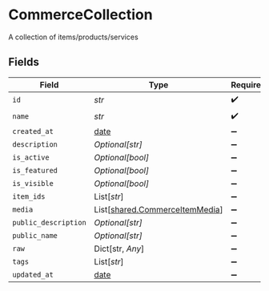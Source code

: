 # CommerceCollection

A collection of items/products/services


## Fields

| Field                                                                      | Type                                                                       | Required                                                                   | Description                                                                |
| -------------------------------------------------------------------------- | -------------------------------------------------------------------------- | -------------------------------------------------------------------------- | -------------------------------------------------------------------------- |
| `id`                                                                       | *str*                                                                      | :heavy_check_mark:                                                         | N/A                                                                        |
| `name`                                                                     | *str*                                                                      | :heavy_check_mark:                                                         | N/A                                                                        |
| `created_at`                                                               | [date](https://docs.python.org/3/library/datetime.html#date-objects)       | :heavy_minus_sign:                                                         | N/A                                                                        |
| `description`                                                              | *Optional[str]*                                                            | :heavy_minus_sign:                                                         | N/A                                                                        |
| `is_active`                                                                | *Optional[bool]*                                                           | :heavy_minus_sign:                                                         | N/A                                                                        |
| `is_featured`                                                              | *Optional[bool]*                                                           | :heavy_minus_sign:                                                         | N/A                                                                        |
| `is_visible`                                                               | *Optional[bool]*                                                           | :heavy_minus_sign:                                                         | N/A                                                                        |
| `item_ids`                                                                 | List[*str*]                                                                | :heavy_minus_sign:                                                         | N/A                                                                        |
| `media`                                                                    | List[[shared.CommerceItemMedia](../../models/shared/commerceitemmedia.md)] | :heavy_minus_sign:                                                         | N/A                                                                        |
| `public_description`                                                       | *Optional[str]*                                                            | :heavy_minus_sign:                                                         | N/A                                                                        |
| `public_name`                                                              | *Optional[str]*                                                            | :heavy_minus_sign:                                                         | N/A                                                                        |
| `raw`                                                                      | Dict[str, *Any*]                                                           | :heavy_minus_sign:                                                         | N/A                                                                        |
| `tags`                                                                     | List[*str*]                                                                | :heavy_minus_sign:                                                         | N/A                                                                        |
| `updated_at`                                                               | [date](https://docs.python.org/3/library/datetime.html#date-objects)       | :heavy_minus_sign:                                                         | N/A                                                                        |